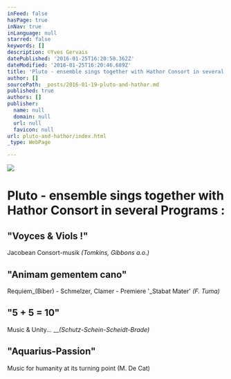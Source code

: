 ```yaml
---
inFeed: false
hasPage: true
inNav: true
inLanguage: null
starred: false
keywords: []
description: ©Yves Gervais
datePublished: '2016-01-25T16:20:50.362Z'
dateModified: '2016-01-25T16:20:46.689Z'
title: 'Pluto - ensemble sings together with Hathor Consort in several Programs :'
author: []
sourcePath: _posts/2016-01-19-pluto-and-hathor.md
published: true
authors: []
publisher:
  name: null
  domain: null
  url: null
  favicon: null
url: pluto-and-hathor/index.html
_type: WebPage

---
```

![](https://the-grid-user-content.s3-us-west-2.amazonaws.com/2833a5b9-7b48-4da5-bf82-4ce82da5bb5e.jpg)

# Pluto - ensemble sings together with Hathor Consort in several Programs :

## 

## 

## "Voyces & Viols !"

Jacobean Consort-musik  _(Tomkins, Gibbons a.o.)_

## "Animam gementem cano"

Requiem_(Biber) - Schmelzer, Clamer - Premiere '_Stabat Mater' _(F. Tuma)_

## "5 + 5 = 10" 

Music & Unity...   ___(Schutz-Schein-Scheidt-Brade)_

## "Aquarius-Passion"

Music for humanity at its turning point   (M. De Cat)